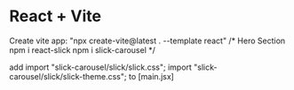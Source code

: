 # React + Vite
Create vite app: "npx create-vite@latest . --template react"
/* Hero Section
npm i react-slick
npm i slick-carousel
*/

add 
import "slick-carousel/slick/slick.css";
import "slick-carousel/slick/slick-theme.css"; to [main.jsx]